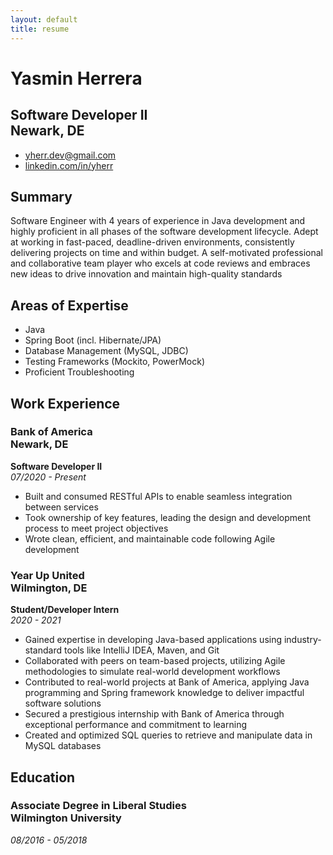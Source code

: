 ```yaml
---
layout: default
title: resume
--- 
```

<link rel="stylesheet" type="text/scss" media="all" href="./style.scss" />

# Yasmin Herrera
## Software Developer II <br>Newark, DE
* yherr.dev@gmail.com
* [linkedin.com/in/yherr](linkedin.com/in/yherr) 

## Summary
Software Engineer with 4 years of experience in Java development and highly proficient in all phases of the software
development lifecycle. Adept at working in fast-paced, deadline-driven environments, consistently delivering projects on time and
within budget. A self-motivated professional and collaborative team player who excels at code reviews and embraces new ideas to
drive innovation and maintain high-quality standards

## Areas of Expertise
* Java
* Spring Boot (incl. Hibernate/JPA)
* Database Management (MySQL, JDBC)
* Testing Frameworks (Mockito, PowerMock)
* Proficient Troubleshooting

## Work Experience
### Bank of America<br>Newark, DE<br>
**Software Developer II**<br>
*07/2020 - Present*<br>

* Built and consumed RESTful APIs to enable seamless integration between services
* Took ownership of key features, leading the design and development process to meet project objectives
* Wrote clean, efficient, and maintainable code following Agile development

### Year Up United<br>Wilmington, DE<br>
**Student/Developer Intern**<br>
_2020 - 2021_
* Gained expertise in developing Java-based applications using industry-standard tools like IntelliJ IDEA, Maven, and Git
* Collaborated with peers on team-based projects, utilizing Agile methodologies to simulate real-world development workflows
* Contributed to real-world projects at Bank of America, applying Java programming and Spring framework knowledge to
deliver impactful software solutions
* Secured a prestigious internship with Bank of America through exceptional performance and commitment to learning
* Created and optimized SQL queries to retrieve and manipulate data in MySQL databases

## Education
### Associate Degree in Liberal Studies<br>Wilmington University<br>
_08/2016 - 05/2018_